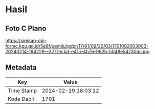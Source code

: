 # Hasil

## Foto C Plano

https://sirekap-obj-formc.kpu.go.id/5e6f/pemilu/pdpr/17/01/09/20/03/1701092003003-20240214-194229--3271ecbd-e415-4b76-992b-5048e54730dc.jpg


## Metadata

| Key        | Value               |
| ---------- | ------------------- |
| Time Stamp | 2024-02-19 18:03:12 |
| Kode Dapil | 1701                |



